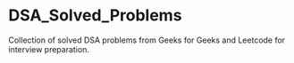 # DSA_Solved_Problems

Collection of solved DSA problems from Geeks for Geeks and Leetcode for interview preparation.
